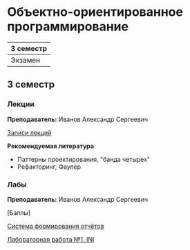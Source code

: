 # Объектно-ориентированное программирование

|3 семестр|
|---|
|Экзамен|

## 3 семестр
### Лекции

**Преподаватель:** Иванов Александр Сергеевич

[Записи лекций](https://yadi.sk/d/iGz5-Vunb5dKHA?w=1)

**Рекомендуемая литература**:

* Паттерны проектирования, "банда четырех"
* Рефакторинг, Фаулер

### Лабы

**Преподаватель:** Иванов Александр Сергеевич

[Баллы]

[Система формирования отчётов](https://reports.artrey.ru/)

[Лабораторная работа №1. INI](../Files/OOP/OOP1.pdf)

